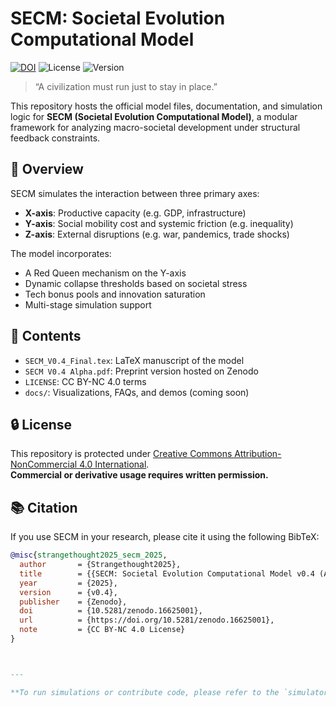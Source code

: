 # SECM: Societal Evolution Computational Model

[![DOI](https://zenodo.org/badge/DOI/10.5281/zenodo.16625001.svg)](https://doi.org/10.5281/zenodo.16625001)
![License](https://img.shields.io/badge/license-CC%20BY--NC%204.0-blue)
![Version](https://img.shields.io/badge/version-v0.4-green)

> “A civilization must run just to stay in place.”

This repository hosts the official model files, documentation, and simulation logic for **SECM (Societal Evolution Computational Model)**, a modular framework for analyzing macro-societal development under structural feedback constraints.

## 📘 Overview

SECM simulates the interaction between three primary axes:

- **X-axis**: Productive capacity (e.g. GDP, infrastructure)
- **Y-axis**: Social mobility cost and systemic friction (e.g. inequality)
- **Z-axis**: External disruptions (e.g. war, pandemics, trade shocks)

The model incorporates:

- A Red Queen mechanism on the Y-axis
- Dynamic collapse thresholds based on societal stress
- Tech bonus pools and innovation saturation
- Multi-stage simulation support

## 📂 Contents

- `SECM_V0.4_Final.tex`: LaTeX manuscript of the model
- `SECM V0.4 Alpha.pdf`: Preprint version hosted on Zenodo
- `LICENSE`: CC BY-NC 4.0 terms
- `docs/`: Visualizations, FAQs, and demos (coming soon)

## 🔒 License

This repository is protected under [Creative Commons Attribution-NonCommercial 4.0 International](https://creativecommons.org/licenses/by-nc/4.0/).  
**Commercial or derivative usage requires written permission.**

## 📚 Citation

If you use SECM in your research, please cite it using the following BibTeX:

```bibtex
@misc{strangethought2025_secm_2025,
  author       = {Strangethought2025},
  title        = {{SECM: Societal Evolution Computational Model v0.4 (Alpha)}},
  year         = {2025},
  version      = {v0.4},
  publisher    = {Zenodo},
  doi          = {10.5281/zenodo.16625001},
  url          = {https://doi.org/10.5281/zenodo.16625001},
  note         = {CC BY-NC 4.0 License}
}



---

**To run simulations or contribute code, please refer to the `simulator/` folder (coming soon).**
